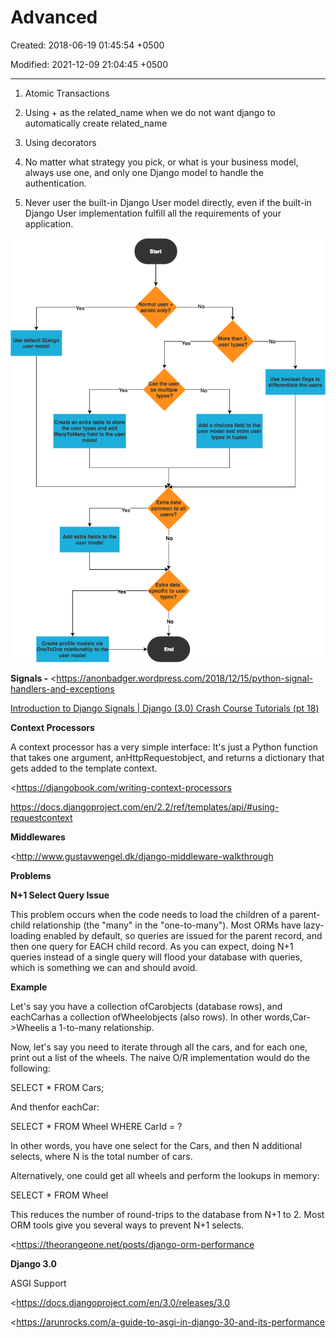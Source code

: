# Advanced

Created: 2018-06-19 01:45:54 +0500

Modified: 2021-12-09 21:04:45 +0500

---

1.  Atomic Transactions

2.  Using + as the related_name when we do not want django to automatically create related_name

3.  Using decorators



1.  No matter what strategy you pick, or what is your business model, always use one, and only one Django model to handle the authentication.

2.  Never user the built-in Django User model directly, even if the built-in Django User implementation fulfill all the requirements of your application.

![User Types Flowchart](media/Advanced-image1.png)



**Signals -** <https://anonbadger.wordpress.com/2018/12/15/python-signal-handlers-and-exceptions

[Introduction to Django Signals | Django (3.0) Crash Course Tutorials (pt 18)](https://www.youtube.com/watch?v=Kc1Q_ayAeQk&list=PL-51WBLyFTg2vW-_6XBoUpE7vpmoR3ztO&index=18)



**Context Processors**

A context processor has a very simple interface: It's just a Python function that takes one argument, anHttpRequestobject, and returns a dictionary that gets added to the template context.



<https://djangobook.com/writing-context-processors

<https://docs.djangoproject.com/en/2.2/ref/templates/api/#using-requestcontext>



**Middlewares**

<http://www.gustavwengel.dk/django-middleware-walkthrough



**Problems**

**N+1 Select Query Issue**

This problem occurs when the code needs to load the children of a parent-child relationship (the "many" in the "one-to-many"). Most ORMs have lazy-loading enabled by default, so queries are issued for the parent record, and then one query for EACH child record. As you can expect, doing N+1 queries instead of a single query will flood your database with queries, which is something we can and should avoid.



**Example**

Let's say you have a collection ofCarobjects (database rows), and eachCarhas a collection ofWheelobjects (also rows). In other words,Car->Wheelis a 1-to-many relationship.

Now, let's say you need to iterate through all the cars, and for each one, print out a list of the wheels. The naive O/R implementation would do the following:

SELECT * FROM Cars;

And thenfor eachCar:

SELECT * FROM Wheel WHERE CarId = ?

In other words, you have one select for the Cars, and then N additional selects, where N is the total number of cars.

Alternatively, one could get all wheels and perform the lookups in memory:

SELECT * FROM Wheel

This reduces the number of round-trips to the database from N+1 to 2. Most ORM tools give you several ways to prevent N+1 selects.



<https://theorangeone.net/posts/django-orm-performance



**Django 3.0**

ASGI Support



<https://docs.djangoproject.com/en/3.0/releases/3.0

<https://arunrocks.com/a-guide-to-asgi-in-django-30-and-its-performance

